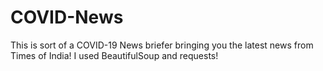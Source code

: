 # COVID-News
This is sort of a COVID-19 News briefer bringing you the latest news from Times of India! I used BeautifulSoup and requests!
